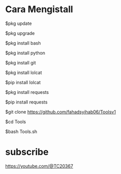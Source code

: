 # Cara Mengistall

$pkg update

$pkg upgrade

$pkg install bash

$pkg install python

$pkg install git

$pkg install lolcat

$pip install lolcat

$pkg install requests

$pip install requests 

$git clone https://github.com/fahadsyihab06/Toolsv1

$cd Tools

$bash Tools.sh

# subscribe
https://youtube.com/@TC20367
